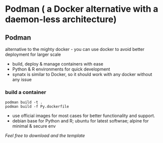 # Podman ( a Docker alternative with a daemon-less architecture)

## Podman
alternative to the mighty docker - you can use docker to avoid better deployment for larger scale
- build, deploy & manage containers with ease
- Python & R environments for quick development
- synatx is similar to Docker, so it should work with any docker without any issue

### build a container
    podman build -t . 
    podman build -f Py.dockerfile
    
* use official images for most cases for better functionality and support.
* debian base for Python and R; ubuntu for latest softwrae; alpine for minimal & secure env

*Feel free to download and the template*
